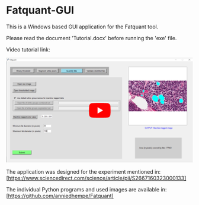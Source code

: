 # Fatquant-GUI
This is a Windows based GUI application for the Fatquant tool. 
<!-- ![alt text](snapshot.png) -->

Please read the document 'Tutorial.docx' before running the 'exe' file.

Video tutorial link:

[![Watch the video](https://github.com/nehalkalita/Fatquant-GUI/blob/main/tool_snapshot.png)](https://www.youtube.com/watch?v=ZsvcVp1jbbI)


The application was designed for the experiment mentioned in:
[https://www.sciencedirect.com/science/article/pii/S2667160323000133]

The individual Python programs and used images are available in:
[https://github.com/anniedhempe/Fatquant]
